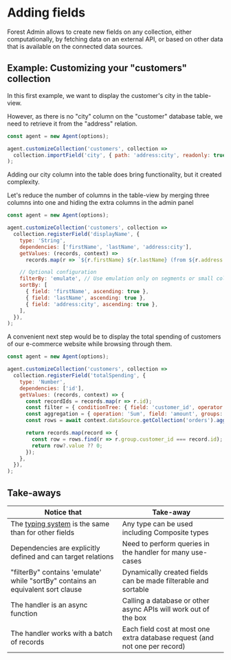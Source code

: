# Adding fields

Forest Admin allows to create new fields on any collection, either computationally, by fetching data on an external API, or based on other data that is available on the connected data sources.

## Example: Customizing your "customers" collection

In this first example, we want to display the customer's city in the table-view.

However, as there is no "city" column on the "customer" database table, we need to retrieve it from the "address" relation.

```javascript
const agent = new Agent(options);

agent.customizeCollection('customers', collection =>
  collection.importField('city', { path: 'address:city', readonly: true }),
);
```

Adding our city column into the table does bring functionality, but it created complexity.

Let's reduce the number of columns in the table-view by merging three columns into one and hiding the extra columns in the admin panel

```javascript
const agent = new Agent(options);

agent.customizeCollection('customers', collection =>
  collection.registerField('displayName', {
    type: 'String',
    dependencies: ['firstName', 'lastName', 'address:city'],
    getValues: (records, context) =>
      records.map(r => `${r.firstName} ${r.lastName} (from ${r.address.city})`),

    // Optional configuration
    filterBy: 'emulate', // Use emulation only on segments or small collections.
    sortBy: [
      { field: 'firstName', ascending: true },
      { field: 'lastName', ascending: true },
      { field: 'address:city', ascending: true },
    ],
  }),
);
```

A convenient next step would be to display the total spending of customers of our e-commerce website while browsing through them.

```javascript
const agent = new Agent(options);

agent.customizeCollection('customers', collection =>
  collection.registerField('totalSpending', {
    type: 'Number',
    dependencies: ['id'],
    getValues: (records, context) => {
      const recordIds = records.map(r => r.id);
      const filter = { conditionTree: { field: 'customer_id', operator: 'in', value: recordIds } };
      const aggregation = { operation: 'Sum', field: 'amount', groups: [{ field: 'customer_id' }] };
      const rows = await context.dataSource.getCollection('orders').aggregate(filter);

      return records.map(record => {
        const row = rows.find(r => r.group.customer_id === record.id);
        return row?.value ?? 0;
      });
    },
  }),
);
```

## Take-aways

| Notice that                                                                                   | Take-away                                                                   |
| --------------------------------------------------------------------------------------------- | --------------------------------------------------------------------------- |
| The [typing system](../under-the-hood/data-model/typing.md) is the same than for other fields | Any type can be used including Composite types                              |
| Dependencies are explicitly defined and can target relations                                  | Need to perform queries in the handler for many use-cases                   |
| "filterBy" contains 'emulate' while "sortBy" contains an equivalent sort clause               | Dynamically created fields can be made filterable and sortable              |
| The handler is an async function                                                              | Calling a database or other async APIs will work out of the box             |
| The handler works with a batch of records                                                     | Each field cost at most one extra database request (and not one per record) |
